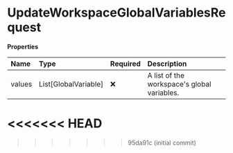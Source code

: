 # UpdateWorkspaceGlobalVariablesRequest

**Properties**

| Name   | Type                 | Required | Description                                 |
| :----- | :------------------- | :------- | :------------------------------------------ |
| values | List[GlobalVariable] | ❌       | A list of the workspace's global variables. |
<<<<<<< HEAD
=======

<!-- This file was generated by liblab | https://liblab.com/ -->
>>>>>>> 95da91c (initial commit)
